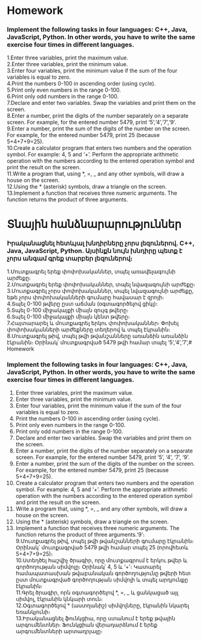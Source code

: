 # Homework
### Implement the following tasks in four languages: C++, Java, JavaScript, Python. In other words, you have to write the same exercise four times in different languages.

1.Enter three variables, print the maximum value.  
2.Enter three variables, print the minimum value.  
3.Enter four variables, print the minimum value if the sum of the four variables is equal to zero.  
4.Print the numbers 0-100 in ascending order (using cycle).  
5.Print only even numbers in the range 0-100.  
6.Print only odd numbers in the range 0-100.  
7.Declare and enter two variables. Swap the variables and print them on the screen.  
8.Enter a number, print the digits of the number separately on a separate screen. For example, for the entered number 5479, print ‘5’,‘4’,‘7’,‘9’.  
9.Enter a number, print the sum of the digits of the number on the screen. For example, for the entered number 5479, print 25 (because 5+4+7+9=25).  
10.Create a calculator program that enters two numbers and the operation symbol. For example: 4, 5 and ‘+’. Perform the appropriate arithmetic operation with the numbers according to the entered operation symbol and print the result on the screen.  
11.Write a program that, using *, =, _ and any other symbols, will draw a house on the screen.  
12.Using the * (asterisk) symbols, draw a triangle on the screen.  
13.Implement a function that receives three numeric arguments. The function returns the product of three arguments.  

# Տնային հանձնարարություններ
### Իրականացնել հետևյալ խնդիրները չորս լեզուներով. C++, Java, JavaScript, Python. Այսինքն նույն խնդիրը պետք է չորս անգամ գրեք տարբեր լեզուներով։

1.Մուտքագրել երեք փոփոխականներ, տպել առավելագույնի արժեքը։  
2.Մուտքագրել երեք փոփոխականներ, տպել նվազագույնի արժեքը։  
3.Մուտքագրել չորս փոփոխականներ, տպել նվազագույնի արժեքը, եթե չորս փոփոխականների գումարը հավասար է զրոյի։  
4.Տպել 0-100 թվերը ըստ աճման (օգտագործելով ցիկլ)։  
5.Տպել 0-100 միջակայքի միայն զույգ թվերը։  
6.Տպել 0-100 միջակայքի միայն կենտ թվերը։  
7.Հայտարարել և մուտքագրել երկու փոփոխականներ։ Փոխել փոփոխականների արժեքները տեղերով և տպել էկրանին։  
8.Մուտքագրել թիվ, տպել թվի թվանշանները առանձին առանձին էկրանին։ Օրինակ՝ մուտքագրված 5479 թվի համար տպել ‘5’,‘4’,‘7’,# Homework
### Implement the following tasks in four languages: C++, Java, JavaScript, Python. In other words, you have to write the same exercise four times in different languages.
1. Enter three variables, print the maximum value.
2. Enter three variables, print the minimum value.
3. Enter four variables, print the minimum value if the sum of the four variables is equal to zero.
4. Print the numbers 0-100 in ascending order (using cycle).
5. Print only even numbers in the range 0-100.
6. Print only odd numbers in the range 0-100.
7. Declare and enter two variables. Swap the variables and print them on the screen.
8. Enter a number, print the digits of the number separately on a separate screen. For example, for the entered number 5479, print ‘5’, ‘4’, ‘7’, ‘9’.
9. Enter a number, print the sum of the digits of the number on the screen. For example, for the entered number 5479, print 25 (because 5+4+7+9=25).
10. Create a calculator program that enters two numbers and the operation symbol. For example: 4, 5 and ‘+’. Perform the appropriate arithmetic operation with the numbers according to the entered operation symbol and print the result on the screen.
11. Write a program that, using *, =, _ and any other symbols, will draw a house on the screen.
12. Using the * (asterisk) symbols, draw a triangle on the screen.
13. Implement a function that receives three numeric arguments. The function returns the product of three arguments.‘9’։  
9.Մուտքագրել թիվ, տպել թվի թվանշանների գումարը էկրանին։ Օրինակ՝ մուտքագրված 5479 թվի համար տպել 25 (որովհետև 5+4+7+9=25)։  
10.Ստեղծել հաշվիչ ծրագիր, որը մուտքագրում է երկու թվեր և գործողության սիմվոլը։ Օրինակ՝ 4, 5 և ‘+’։ Կատարել համապատասխան թվաբանական գործողությունը թվերի հետ ըստ մուտքագրված գործողության սիմվոլի և տպել արդյունքը էկրանին։  
11.Գրել ծրագիր, որն օգտագործելով *, =, _ և ցանկացած այլ սիմվոլ, էկրանին կնկարի տուն։  
12.Օգտագործելով * (աստղանիշ) սիմվոլները, էկրանին նկարել եռանկյունի։  
13.Իրականացնել ֆունկցիա, որը ստանում է երեք թվային արգումենտներ։ Ֆունկցիան վերադարձնում է երեք արգումենտների արտադրյալը։  
